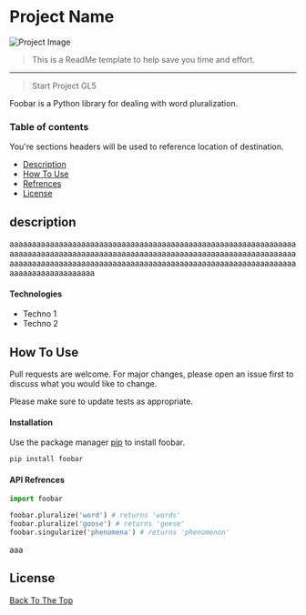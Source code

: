# Project Name 

![Project Image](https://dpsvdv74uwwos.cloudfront.net/statics/img/product-pages/devops.png)

> This is a ReadMe template to help save you time and effort.

---

> Start Project GL5

Foobar is a Python library for dealing with word pluralization.

### Table of contents
You're sections headers will be used to reference location of destination.
- [Description](#description)
- [How To Use](#how-to-use)
- [Refrences](#references)
- [License](#license)


## description
aaaaaaaaaaaaaaaaaaaaaaaaaaaaaaaaaaaaaaaaaaaaaaaaaaaaaaaaaaaaaaaaaaaaaaaaaaaaaaaaaaaaaaaaaaaaaaaaaaaaaaaaaaaaaaaaaaaaaaaaaaaaaaaaaaaaaaaaaaaaaaaaaaaaaaaaaaaaaaaaaaaaaaaaaaaaaaaaaaaaaaaaaaaaaaaaaaaaaaaaaaaaaaaaaaa
#### Technologies 
- Techno 1 
- Techno 2 


## How To Use
Pull requests are welcome. For major changes, please open an issue first to discuss what you would like to change.

Please make sure to update tests as appropriate.
#### Installation 

Use the package manager [pip](https://pip.pypa.io/en/stable/) to install foobar.

```bash
pip install foobar
```
#### API Refrences  

```python
import foobar

foobar.pluralize('word') # returns 'words'
foobar.pluralize('goose') # returns 'geese'
foobar.singularize('phenomena') # returns 'phenomenon'
```


aaa
## License


[Back To The Top ](#project-name)
